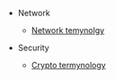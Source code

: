 - Network

  - [Network temynolgy](/network/temynology.md)

- Security

  - [Crypto termynology](/security/crypto_termynology.md)